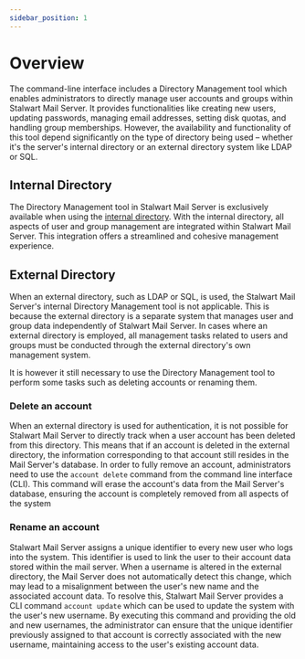 ```yaml
---
sidebar_position: 1
---
```


# Overview

The command-line interface includes a Directory Management tool which enables administrators to directly manage user accounts and groups within Stalwart Mail Server. It provides functionalities like creating new users, updating passwords, managing email addresses, setting disk quotas, and handling group memberships. However, the availability and functionality of this tool depend significantly on the type of directory being used – whether it's the server's internal directory or an external directory system like LDAP or SQL.

## Internal Directory

The Directory Management tool in Stalwart Mail Server is exclusively available when using the [internal directory](/docs/directory/backend/internal). With the internal directory, all aspects of user and group management are integrated within Stalwart Mail Server. This integration offers a streamlined and cohesive management experience.

## External Directory

When an external directory, such as LDAP or SQL, is used, the Stalwart Mail Server's internal Directory Management tool is not applicable. This is because the external directory is a separate system that manages user and group data independently of Stalwart Mail Server. In cases where an external directory is employed, all management tasks related to users and groups must be conducted through the external directory's own management system. 

It is however it still necessary to use the Directory Management tool to perform some tasks such as deleting accounts or renaming them.

### Delete an account

When an external directory is used for authentication, it is not possible for Stalwart Mail Server to directly track when a user account has been deleted from this directory. This means that if an account is deleted in the external directory, the information corresponding to that account still resides in the Mail Server's database. In order to fully remove an account, administrators need to use the `account delete` command from the command line interface (CLI). This command will erase the account's data from the Mail Server's database, ensuring the account is completely removed from all aspects of the system

### Rename an account

Stalwart Mail Server assigns a unique identifier to every new user who logs into the system. This identifier is used to link the user to their account data stored within the mail server. When a username is altered in the external directory, the Mail Server does not automatically detect this change, which may lead to a misalignment between the user's new name and the associated account data. To resolve this, Stalwart Mail Server provides a CLI command `account update` which can be used to update the system with the user's new username. By executing this command and providing the old and new usernames, the administrator can ensure that the unique identifier previously assigned to that account is correctly associated with the new username, maintaining access to the user's existing account data.

